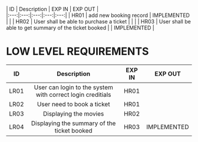 | ID   |              Description                               | EXP IN  |	   EXP OUT      |  
|:---:|:---:|:---:|:---:|:---:|
| HR01 |	add new booking record  |  IMPLEMENTED |   |
| HR02 |	User shall be able to purchase a ticket                |  |      |
| HR03 |	User shall be able to get summary of the ticket booked |	 |  IMPLEMENTED    |
# LOW LEVEL REQUIREMENTS

| ID     |    	Description |EXP IN	                                                                          | EXP OUT | 
| :---:  |          :---:          | :---: | :---: |
| LR01   | 	User can login to the system with correct login creditials                    |	HR01 |	   |
| LR02   |	User need to book a ticket                                           |	HR01 |	   |                      
| LR03  | 	Displaying the movies                                                    	   |  HR02 |	   |
| LR04 |	Displaying the summary of the ticket booked|	HR03|	IMPLEMENTED|
